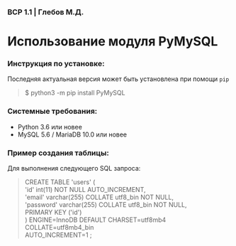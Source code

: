 
  ### ВСР 1.1 | Глебов М.Д.
  # Использование модуля PyMySQL

  ### **Инструкция по установке:**

   Последняя актуальная версия может быть установлена при помощи `pip`
  > $ python3 -m pip install PyMySQL
  
 ### Системные требования:
  - Python 3.6 или новее
  - MySQL 5.6 / MariaDB 10.0 или новее
  
 ### Пример создания таблицы:
 
  Для выполнения следующего SQL запроса:
>   CREATE TABLE 'users' (<br>
      'id' int(11) NOT NULL AUTO_INCREMENT,<br>
      'email' varchar(255) COLLATE utf8_bin NOT NULL,<br>
      'password' varchar(255) COLLATE utf8_bin NOT NULL,<br>
      PRIMARY KEY ('id')<br>
    ) ENGINE=InnoDB DEFAULT CHARSET=utf8mb4 COLLATE=utf8mb4_bin<br>
    AUTO_INCREMENT=1 ;
